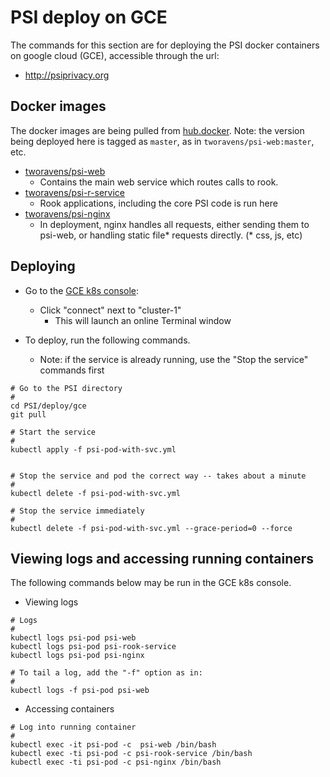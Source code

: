 # PSI deploy on GCE

The commands for this section are for deploying the PSI docker containers on google cloud (GCE), accessible through the url:
  - http://psiprivacy.org


## Docker images

The docker images are being pulled from [hub.docker](https://hub.docker.com/r/tworavens).  Note: the version being deployed here is tagged as `master`, as in `tworavens/psi-web:master`, etc.
- [tworavens/psi-web](https://hub.docker.com/r/tworavens/psi-web/tags/)
  - Contains the main web service which routes calls to rook.
- [tworavens/psi-r-service](https://hub.docker.com/r/tworavens/psi-r-service/tags/)
  - Rook applications, including the core PSI code is run here
- [tworavens/psi-nginx](https://hub.docker.com/r/tworavens/psi-nginx/tags/)
  - In deployment, nginx handles all requests, either sending them to psi-web, or handling static file* requests directly.  (* css, js, etc)


## Deploying

- Go to the [GCE k8s console](https://console.cloud.google.com/kubernetes/list):
  - Click "connect" next to "cluster-1"
    - This will launch an online Terminal window

- To deploy, run the following commands.  
  - Note: if the service is already running, use the "Stop the service" commands first

```
# Go to the PSI directory
#
cd PSI/deploy/gce
git pull

# Start the service
#
kubectl apply -f psi-pod-with-svc.yml


# Stop the service and pod the correct way -- takes about a minute
#
kubectl delete -f psi-pod-with-svc.yml

# Stop the service immediately
#
kubectl delete -f psi-pod-with-svc.yml --grace-period=0 --force
```

## Viewing logs and accessing running containers

The following commands below may be run in the GCE k8s console.

- Viewing logs

```
# Logs
#
kubectl logs psi-pod psi-web
kubectl logs psi-pod psi-rook-service
kubectl logs psi-pod psi-nginx

# To tail a log, add the "-f" option as in:
#
kubectl logs -f psi-pod psi-web
```

- Accessing containers

```
# Log into running container
#
kubectl exec -it psi-pod -c  psi-web /bin/bash
kubectl exec -ti psi-pod -c psi-rook-service /bin/bash
kubectl exec -ti psi-pod -c psi-nginx /bin/bash
```
